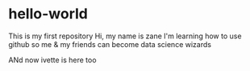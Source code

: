 # hello-world
This is my first repository
Hi, my name is zane
I'm learning how to use github so me & my friends can become data science wizards


ANd now ivette is here too 
